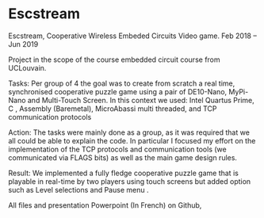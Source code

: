 # Escstream

Escstream, Cooperative Wireless Embeded Circuits Video game.
Feb 2018 – Jun 2019


Project in the scope of the course embedded circuit course from UCLouvain. 

Tasks: Per group of 4 the goal was to create from scratch a real time, synchronised cooperative puzzle game using a pair of DE10-Nano, MyPi-Nano and  Multi-Touch Screen.
In this context we used: Intel Quartus Prime, C , Assembly (Baremetal), MicroAbassi multi threaded, and TCP communication protocols

Action: The tasks were mainly done as a group, as it was required that we all could be able to explain the code. In particular I focused my effort on the implementation of the TCP protocols and communication tools (we communicated via FLAGS bits)  as well as the main game design rules.

Result: We implemented a fully fledge cooperative puzzle game that is playable in real-time by two players using touch screens but added option such as Level selections and Pause menu .


All files and presentation Powerpoint (In French) on Github,
